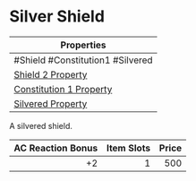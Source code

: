 # Silver Shield

| Properties                                                                      |
| ------------------------------------------------------------------------------- |
| #Shield #Constitution1 #Silvered                                                |
| [Shield 2 Property](../Armor%20Properties/Shield%20X%20Property.md)             |
| [Constitution 1 Property](../Armor%20Properties/Constitution%20X%20Property.md) |
| [Silvered Property](../../../Material%20Properties/Silvered%20Property.md)      |
A silvered shield.

| AC Reaction Bonus | Item Slots | Price |
| ----------------: | ---------: | ----: |
|                +2 |          1 |   500 |